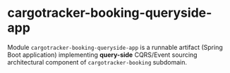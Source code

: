 # cargotracker-booking-queryside-app

Module `cargotracker-booking-queryside-app` is a runnable artifact (Spring Boot application) implementing **query-side** CQRS/Event sourcing architectural component of `cargotracker-booking`
subdomain.
